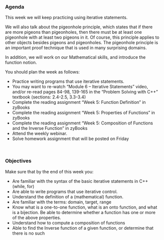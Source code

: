 ### **Agenda**

This week we will keep practicing using iterative statements.

We will also talk about the pigeonhole principle, which states that if there are more pigeons than pigeonholes, then there must be at least one pigeonhole with at least two pigeons in it. Of course, this principle applies to other objects besides pigeons and pigeonholes.
The pigeonhole principle is an important proof technique that is used in many surprising domains.

In addition, we will work on our Mathematical skills, and introduce the function notion.

You should plan the week as follows:

- Practice writing programs that use iterative statements.
- You may want to re-watch “Module 6 – Iterative Statements” video, and/or re-read pages 84-98, 139-165 in the “Problem Solving with C++” textbook (sections: 2.4-2.5, 3.3-3.4)
- Complete the reading assignment “Week 5: Function Definition” in zyBooks
- Complete the reading assignment “Week 5: Properties of Functions” in zyBooks
- Complete the reading assignment “Week 5: Composition of Functions and the Inverse Function” in zyBooks
- Attend the weekly webinar.
- Solve homework assignment that will be posted on Friday

<br/>

### **Objectives**

Make sure that by the end of this week you:

- Are familiar with the syntax of the basic iterative statements in C++ (while, for)
- Are able to write programs that use iterative control.
- Understand the definition of a (mathematical) function.
- Are familiar with the terms: domain, target, range
- Know what is a one-to-one function, what is an onto function, and what is a bijection. Be able to determine whether a function has one or more of the above properties.
- Understand how to compute a composition of functions
- Able to find the Inverse function of a given function, or determine that there is no such
